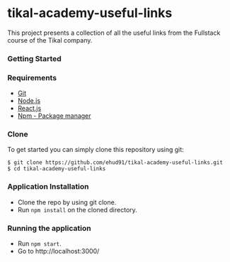 # tikal-academy-useful-links

This project presents a collection of all the useful links from the Fullstack course of the Tikal company.

### Getting Started

### Requirements

- [Git](https://github.com/)
- [Node.js](https://nodejs.org/en/download/)
- [React.js](https://reactjs.org/)
- [Npm - Package manager](https://docs.npmjs.com/downloading-and-installing-node-js-and-npm)

### Clone

To get started you can simply clone this repository using git:

```shell
$ git clone https://github.com/ehud91/tikal-academy-useful-links.git
$ cd tikal-academy-useful-links
```

### Application Installation

- Clone the repo by using git clone.
- Run ```npm install``` on the cloned directory.

### Running the application

- Run ```npm start```.
- Go to http://localhost:3000/

